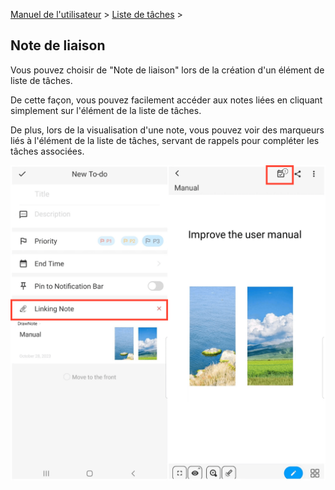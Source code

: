 [Manuel de l'utilisateur](/dragonnest/drawnote/manual/fr) > [Liste de tâches](/dragonnest/drawnote/manual/en/to_do) >

Note de liaison
---
Vous pouvez choisir de "Note de liaison" lors de la création d'un élément de liste de tâches.

De cette façon, vous pouvez facilement accéder aux notes liées en cliquant simplement sur l'élément de la liste de tâches.

De plus, lors de la visualisation d'une note, vous pouvez voir des marqueurs liés à l'élément de la liste de tâches, servant de rappels pour compléter les tâches associées.

![](imgs/associated_notes1.png)